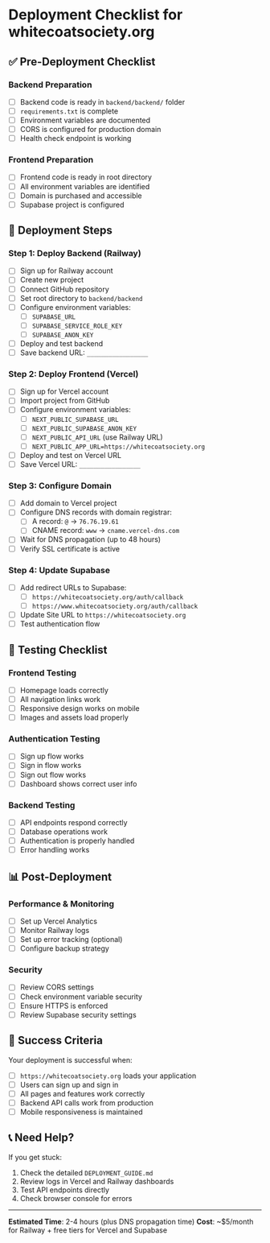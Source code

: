 # Deployment Checklist for whitecoatsociety.org

## ✅ Pre-Deployment Checklist

### Backend Preparation
- [ ] Backend code is ready in `backend/backend/` folder
- [ ] `requirements.txt` is complete
- [ ] Environment variables are documented
- [ ] CORS is configured for production domain
- [ ] Health check endpoint is working

### Frontend Preparation  
- [ ] Frontend code is ready in root directory
- [ ] All environment variables are identified
- [ ] Domain is purchased and accessible
- [ ] Supabase project is configured

## 🚀 Deployment Steps

### Step 1: Deploy Backend (Railway)
- [ ] Sign up for Railway account
- [ ] Create new project
- [ ] Connect GitHub repository
- [ ] Set root directory to `backend/backend`
- [ ] Configure environment variables:
  - [ ] `SUPABASE_URL`
  - [ ] `SUPABASE_SERVICE_ROLE_KEY`
  - [ ] `SUPABASE_ANON_KEY`
- [ ] Deploy and test backend
- [ ] Save backend URL: `_________________`

### Step 2: Deploy Frontend (Vercel)
- [ ] Sign up for Vercel account
- [ ] Import project from GitHub
- [ ] Configure environment variables:
  - [ ] `NEXT_PUBLIC_SUPABASE_URL`
  - [ ] `NEXT_PUBLIC_SUPABASE_ANON_KEY`
  - [ ] `NEXT_PUBLIC_API_URL` (use Railway URL)
  - [ ] `NEXT_PUBLIC_APP_URL=https://whitecoatsociety.org`
- [ ] Deploy and test on Vercel URL
- [ ] Save Vercel URL: `_________________`

### Step 3: Configure Domain
- [ ] Add domain to Vercel project
- [ ] Configure DNS records with domain registrar:
  - [ ] A record: `@` → `76.76.19.61`
  - [ ] CNAME record: `www` → `cname.vercel-dns.com`
- [ ] Wait for DNS propagation (up to 48 hours)
- [ ] Verify SSL certificate is active

### Step 4: Update Supabase
- [ ] Add redirect URLs to Supabase:
  - [ ] `https://whitecoatsociety.org/auth/callback`
  - [ ] `https://www.whitecoatsociety.org/auth/callback`
- [ ] Update Site URL to `https://whitecoatsociety.org`
- [ ] Test authentication flow

## 🧪 Testing Checklist

### Frontend Testing
- [ ] Homepage loads correctly
- [ ] All navigation links work
- [ ] Responsive design works on mobile
- [ ] Images and assets load properly

### Authentication Testing
- [ ] Sign up flow works
- [ ] Sign in flow works
- [ ] Sign out flow works
- [ ] Dashboard shows correct user info

### Backend Testing
- [ ] API endpoints respond correctly
- [ ] Database operations work
- [ ] Authentication is properly handled
- [ ] Error handling works

## 📊 Post-Deployment

### Performance & Monitoring
- [ ] Set up Vercel Analytics
- [ ] Monitor Railway logs
- [ ] Set up error tracking (optional)
- [ ] Configure backup strategy

### Security
- [ ] Review CORS settings
- [ ] Check environment variable security
- [ ] Ensure HTTPS is enforced
- [ ] Review Supabase security settings

## 🎯 Success Criteria

Your deployment is successful when:
- [ ] `https://whitecoatsociety.org` loads your application
- [ ] Users can sign up and sign in
- [ ] All pages and features work correctly
- [ ] Backend API calls work from production
- [ ] Mobile responsiveness is maintained

## 📞 Need Help?

If you get stuck:
1. Check the detailed `DEPLOYMENT_GUIDE.md`
2. Review logs in Vercel and Railway dashboards
3. Test API endpoints directly
4. Check browser console for errors

---

**Estimated Time**: 2-4 hours (plus DNS propagation time)
**Cost**: ~$5/month for Railway + free tiers for Vercel and Supabase 